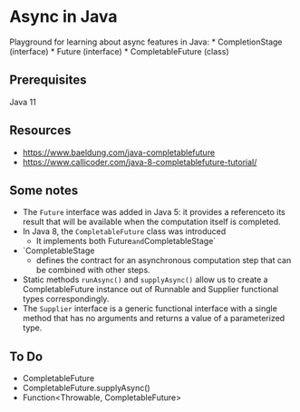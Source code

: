 # Async in Java
Playground for learning about async features in Java:
    * CompletionStage (interface)
    * Future (interface)
    * CompletableFuture (class)
   
## Prerequisites
Java 11 

    
## Resources
* https://www.baeldung.com/java-completablefuture
* https://www.callicoder.com/java-8-completablefuture-tutorial/

    
## Some notes
* The `Future` interface was added in Java 5: it provides a referenceto its result that will be 
available when the computation itself is completed.
* In Java 8, the `CompletableFuture` class was introduced
    - It implements both Future` and `CompletableStage`
* `CompletableStage
    - defines the contract for an asynchronous computation step that can be combined with other steps.
* Static methods `runAsync()` and `supplyAsync()` allow us to create a CompletableFuture instance
 out of Runnable and Supplier functional types correspondingly.
* The `Supplier` interface is a generic functional interface with a single method that has no arguments and returns a value of a parameterized type.


## To Do
* CompletableFuture<Void>
* CompletableFuture.supplyAsync()
* Function<Throwable, CompletableFuture<T>>
